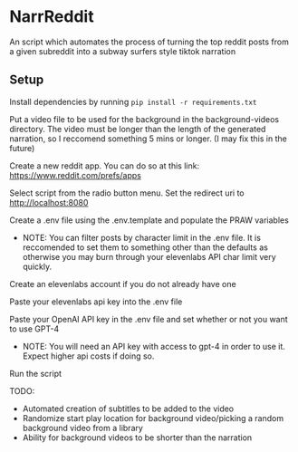 # NarrReddit

An script which automates the process of turning the top reddit posts from a given subreddit into a subway surfers style tiktok narration

## Setup

Install dependencies by running `pip install -r requirements.txt`

Put a video file to be used for the background in the background-videos directory. The video must be longer than the length of the generated narration, so I reccomend something 5 mins or longer. (I may fix this in the future)

Create a new reddit app. You can do so at this link: <https://www.reddit.com/prefs/apps>

Select script from the radio button menu. Set the redirect uri to <http://localhost:8080>

Create a .env file using the .env.template and populate the PRAW variables
* NOTE: You can filter posts by character limit in the .env file. It is reccomended to set them to something other than the defaults as otherwise you may burn through your elevenlabs API char limit very quickly.

Create an elevenlabs account if you do not already have one

Paste your elevenlabs api key into the .env file

Paste your OpenAI API key in the .env file and set whether or not you want to use GPT-4
* NOTE: You will need an API key with access to gpt-4 in order to use it. Expect higher api costs if doing so.

Run the script

TODO:
* Automated creation of subtitles to be added to the video
* Randomize start play location for background video/picking a random background video from a library
* Ability for background videos to be shorter than the narration
